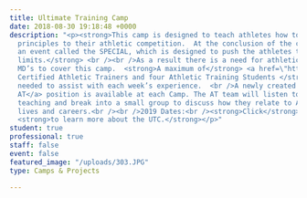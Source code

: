 ```yaml
---
title: Ultimate Training Camp
date: 2018-08-30 19:18:48 +0000
description: "<p><strong>This camp is designed to teach athletes how to apply Biblical
  principles to their athletic competition.  At the conclusion of the camp there is
  an event called the SPECIAL, which is designed to push the athletes to their physical
  limits.</strong> <br /><br />As a result there is a need for athletic trainers and/or
  MD’s to cover this camp.  <strong>A maximum of</strong> <a href=\"http://aiasportsperformance.org/wp-content/uploads/2012/03/2018-UTC-SP-Recruiting-Flyer.pdf\"><strong>four
  Certified Athletic Trainers and four Athletic Training Students </strong></a>are
  needed to assist with each week’s experience.  <br />A newly created <a href=\"http://aiasportsperformance.org/2017/12/new-opportunity-for-ats-at-ultimate-training-camps/\">Head
  AT</a> position is available at each Camp. The AT team will listen to the Principles
  teaching and break into a small group to discuss how they relate to Athletic Training–their
  lives and careers.<br /><br />2019 Dates:<br /><strong>Click</strong> <a href=\"http://www.ultimatetrainingcamp.com/\"><strong>here</strong></a>
  <strong>to learn more about the UTC.</strong></p>"
student: true
professional: true
staff: false
event: false
featured_image: "/uploads/303.JPG"
type: Camps & Projects

---
```

